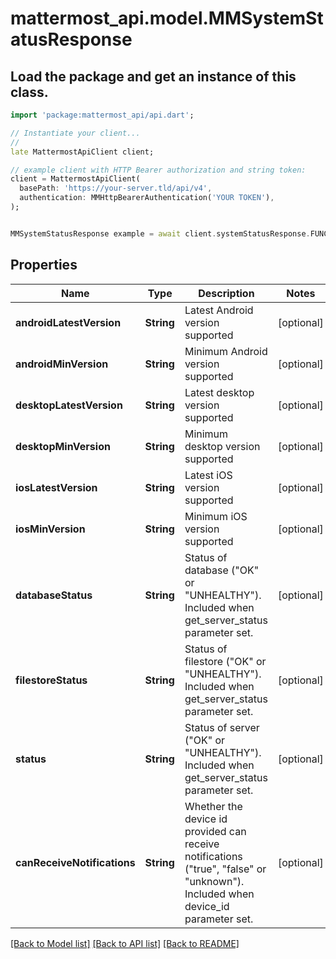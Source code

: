 # mattermost_api.model.MMSystemStatusResponse

## Load the package and get an instance of this class.
```dart
import 'package:mattermost_api/api.dart';

// Instantiate your client...
//
late MattermostApiClient client;

// example client with HTTP Bearer authorization and string token:
client = MattermostApiClient(
  basePath: 'https://your-server.tld/api/v4',
  authentication: MMHttpBearerAuthentication('YOUR TOKEN'),
);


MMSystemStatusResponse example = await client.systemStatusResponse.FUNCTION_THAT_RETURNS_THIS_CLASS();

```

## Properties
Name | Type | Description | Notes
------------ | ------------- | ------------- | -------------
**androidLatestVersion** | **String** | Latest Android version supported | [optional] 
**androidMinVersion** | **String** | Minimum Android version supported | [optional] 
**desktopLatestVersion** | **String** | Latest desktop version supported | [optional] 
**desktopMinVersion** | **String** | Minimum desktop version supported | [optional] 
**iosLatestVersion** | **String** | Latest iOS version supported | [optional] 
**iosMinVersion** | **String** | Minimum iOS version supported | [optional] 
**databaseStatus** | **String** | Status of database (\"OK\" or \"UNHEALTHY\"). Included when get_server_status parameter set. | [optional] 
**filestoreStatus** | **String** | Status of filestore (\"OK\" or \"UNHEALTHY\"). Included when get_server_status parameter set. | [optional] 
**status** | **String** | Status of server (\"OK\" or \"UNHEALTHY\"). Included when get_server_status parameter set. | [optional] 
**canReceiveNotifications** | **String** | Whether the device id provided can receive notifications (\"true\", \"false\" or \"unknown\"). Included when device_id parameter set. | [optional] 

[[Back to Model list]](../GENERATED_README.md#documentation-for-models) [[Back to API list]](../GENERATED_README.md#documentation-for-api-endpoints) [[Back to README]](../GENERATED_README.md)


